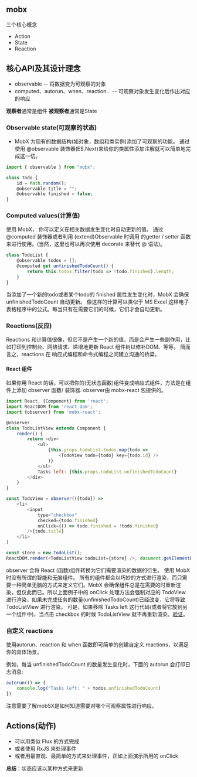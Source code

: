 ## mobx
三个核心概念
- Action
- State
- Reaction

## 核心API及其设计理念
- observable -- 将数据变为可观察的对象
- computed、autorun、when、reaction... -- 可观察对象发生变化后作出对应的响应

**观察者**通常是组件
**被观察者**通常是State


### Observable state(可观察的状态)

- MobX 为现有的数据结构(如对象，数组和类实例)添加了可观察的功能。 通过使用 @observable 装饰器(ES.Next)来给你的类属性添加注解就可以简单地完成这一切。
```ts
import { observable } from "mobx";

class Todo {
    id = Math.random();
    @observable title = "";
    @observable finished = false;
}

```

### Computed values(计算值)
使用 MobX， 你可以定义在相关数据发生变化时自动更新的值。 通过@computed 装饰器或者利用 (extend)Observable 时调用 的getter / setter 函数来进行使用。(当然，这里也可以再次使用 decorate 来替代 @ 语法)。
```ts
class TodoList {
    @observable todos = [];
    @computed get unfinishedTodoCount() {
        return this.todos.filter(todo => !todo.finished).length;
    }
}
```
当添加了一个新的todo或者某个todo的 finished 属性发生变化时，MobX 会确保 unfinishedTodoCount 自动更新。 像这样的计算可以类似于 MS Excel 这样电子表格程序中的公式。每当只有在需要它们的时候，它们才会自动更新。


### Reactions(反应)
Reactions 和计算值很像，但它不是产生一个新的值，而是会产生一些副作用，比如打印到控制台、网络请求、递增地更新 React 组件树以修补DOM、等等。 简而言之，reactions 在 响应式编程和命令式编程之间建立沟通的桥梁。
#### React 组件
如果你用 React 的话，可以把你的(无状态函数)组件变成响应式组件，方法是在组件上添加 observer 函数/ 装饰器. observer由 mobx-react 包提供的。
```js
import React, {Component} from 'react';
import ReactDOM from 'react-dom';
import {observer} from 'mobx-react';

@observer
class TodoListView extends Component {
    render() {
        return <div>
            <ul>
                {this.props.todoList.todos.map(todo =>
                    <TodoView todo={todo} key={todo.id} />
                )}
            </ul>
            Tasks left: {this.props.todoList.unfinishedTodoCount}
        </div>
    }
}

const TodoView = observer(({todo}) =>
    <li>
        <input
            type="checkbox"
            checked={todo.finished}
            onClick={() => todo.finished = !todo.finished}
        />{todo.title}
    </li>
)

const store = new TodoList();
ReactDOM.render(<TodoListView todoList={store} />, document.getElementById('mount'));
```
observer 会将 React (函数)组件转换为它们需要渲染的数据的衍生。 使用 MobX 时没有所谓的智能和无脑组件。 所有的组件都会以巧妙的方式进行渲染，而只需要一种简单无脑的方式来定义它们。MobX 会确保组件总是在需要的时重新渲染，但仅此而已。所以上面例子中的 onClick 处理方法会强制对应的 TodoView 进行渲染，如果未完成任务的数量(unfinishedTodoCount)已经改变，它将导致 TodoListView 进行渲染。 可是，如果移除 Tasks left 这行代码(或者将它放到另一个组件中)，当点击 checkbox 的时候 TodoListView 就不再重新渲染。[验证](https://jsfiddle.net/mweststrate/wv3yopo0/)。

### 自定义 reactions
使用autorun、reaction 和 when 函数即可简单的创建自定义 reactions，以满足你的具体场景。

例如，每当 unfinishedTodoCount 的数量发生变化时，下面的 autorun 会打印日志消息:
```js
autorun(() => {
    console.log("Tasks left: " + todos.unfinishedTodoCount)
})
```
注意需要了解mobSX是如何知道需要对哪个可观察属性进行响应。


## Actions(动作)
- 可以用类似 Flux 的方式完成
- 或者使用 RxJS 来处理事件
- 或者用最直观、最简单的方式来处理事件，正如上面演示所用的 onClick

**总结**：状态应该以某种方式来更新


